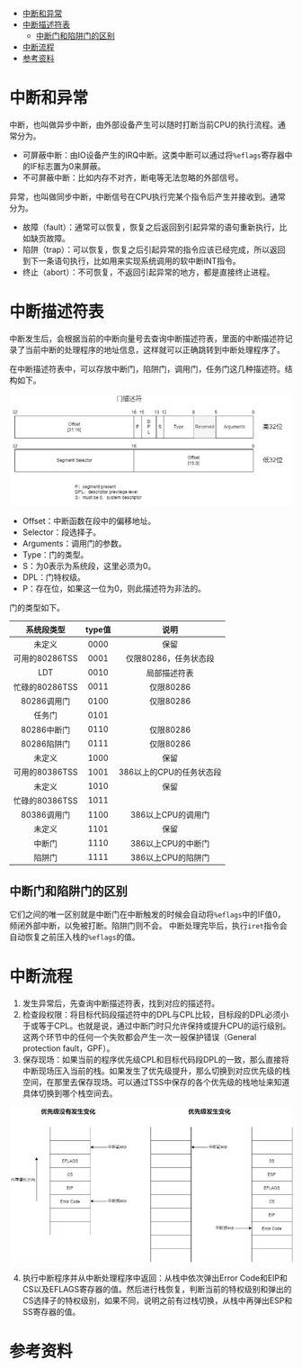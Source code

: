 - [中断和异常](#中断和异常)
- [中断描述符表](#中断描述符表)
  - [中断门和陷阱门的区别](#中断门和陷阱门的区别)
- [中断流程](#中断流程)
- [参考资料](#参考资料)

# 中断和异常

中断，也叫做异步中断，由外部设备产生可以随时打断当前CPU的执行流程。通常分为。

- 可屏蔽中断：由IO设备产生的IRQ中断。这类中断可以通过将`%eflags`寄存器中的IF标志置为0来屏蔽。
- 不可屏蔽中断：比如内存不对齐，断电等无法忽略的外部信号。

异常，也叫做同步中断，中断信号在CPU执行完某个指令后产生并接收到。通常分为。

- 故障（fault）：通常可以恢复，恢复之后返回到引起异常的语句重新执行，比如缺页故障。
- 陷阱（trap）：可以恢复，恢复之后引起异常的指令应该已经完成，所以返回到下一条语句执行，比如用来实现系统调用的软中断INT指令。
- 终止（abort）：不可恢复，不返回引起异常的地方，都是直接终止进程。

# 中断描述符表

中断发生后，会根据当前的中断向量号去查询中断描述符表，里面的中断描述符记录了当前中断的处理程序的地址信息，这样就可以正确跳转到中断处理程序了。

在中断描述符表中，可以存放中断门，陷阱门，调用门，任务门这几种描述符。结构如下。

![intr-gate](intr-gate.png)

- Offset：中断函数在段中的偏移地址。
- Selector：段选择子。
- Arguments：调用门的参数。
- Type：门的类型。
- S：为0表示为系统段，这里必须为0。
- DPL：门特权级。
- P：存在位，如果这一位为0，则此描述符为非法的。

门的类型如下。

|   系统段类型   | type值 |           说明           |
| :------------: | :----: | :----------------------: |
|     未定义     |  0000  |           保留           |
| 可用的80286TSS |  0001  |  仅限80286，任务状态段   |
|      LDT       |  0010  |       局部描述符表       |
| 忙碌的80286TSS |  0011  |        仅限80286         |
|  80286调用门   |  0100  |        仅限80286         |
|     任务门     |  0101  |                          |
|  80286中断门   |  0110  |        仅限80286         |
|  80286陷阱门   |  0111  |        仅限80286         |
|     未定义     |  1000  |           保留           |
| 可用的80386TSS |  1001  | 386以上的CPU的任务状态段 |
|     未定义     |  1010  |           保留           |
| 忙碌的80386TSS |  1011  |                          |
|  80386调用门   |  1100  |    386以上CPU的调用门    |
|     未定义     |  1101  |           保留           |
|     中断门     |  1110  |    386以上CPU的中断门    |
|     陷阱门     |  1111  |    386以上CPU的陷阱门    |

## 中断门和陷阱门的区别

它们之间的唯一区别就是中断门在中断触发的时候会自动将`%eflags`中的IF值0，频闭外部中断，以免被打断。陷阱门则不会。
中断处理完毕后，执行`iret`指令会自动恢复之前压入栈的`%eflags`的值。

# 中断流程

1. 发生异常后，先查询中断描述符表，找到对应的描述符。
2. 检查段权限：将目标代码段描述符中的DPL与CPL比较，目标段的DPL必须小于或等于CPL。也就是说，通过中断门时只允许保持或提升CPU的运行级别。这两个环节中的任何一个失败都会产生一次一般保护错误（General protection fault，GPF）。
3. 保存现场：如果当前的程序优先级CPL和目标代码段DPL的一致，那么直接将中断现场压入当前的栈。如果发生了优先级提升，那么切换到对应优先级的栈空间，在那里去保存现场。可以通过TSS中保存的各个优先级的栈地址来知道具体切换到哪个栈空间去。

![intr-save](intr-save.png)

4. 执行中断程序并从中断处理程序中返回：从栈中依次弹出Error Code和EIP和CS以及EFLAGS寄存器的值。然后进行栈恢复，判断当前的特权级别和弹出的CS选择子的特权级别，如果不同，说明之前有过栈切换，从栈中再弹出ESP和SS寄存器的值。

# 参考资料


